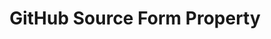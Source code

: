 ---
# -------------------------- #
#        CONTENT TYPE        #
# -------------------------- #

content-type: "api-form"
form-type: "source"
key: "source-form-properties-github-object"


# -------------------------- #
#        OBJECT INFO         #
# -------------------------- #

title: "GitHub Source Form Property"
api-type: "github"
display-name: "GitHub"

source-type: "saas"
docs-name: "github"

description: ""


# -------------------------- #
#      OBJECT ATTRIBUTES     #
# -------------------------- #

object-attributes:
  - name: "access_token"
    type: "string"
    required: true
    description: "An access token which allows access to any project the user wants to replicate data from."
    value: "<ACCESS_TOKEN>"

  - name: "repository"
    type: "string"
    required: true
    description: "The name of the repository to be tracked."
    value: "<REPOSITORY_NAME>"
---